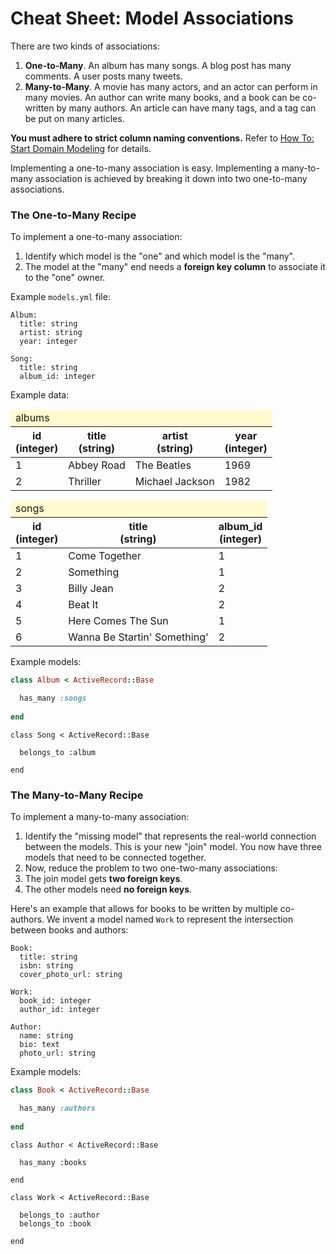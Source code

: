 # Cheat Sheet: Model Associations

There are two kinds of associations:

1. **One-to-Many**.  An album has many songs.  A blog post has many comments.  A user posts many tweets.
1. **Many-to-Many**.  A movie has many actors, and an actor can perform in many movies.  An author can write many books, and a book can be co-written by many authors.  An article can have many tags, and a tag can be put on many articles.

**You must adhere to strict column naming conventions.** Refer to [How To: Start Domain Modeling](domain_modeling) for details.

Implementing a one-to-many association is easy.  Implementing a many-to-many association is achieved by breaking it down into two one-to-many associations.

### The One-to-Many Recipe

To implement a one-to-many association:

1. Identify which model is the "one" and which model is the "many".
1. The model at the "many" end needs a **foreign key column** to associate it to the "one" owner.


Example `models.yml` file:

```
Album:
  title: string
  artist: string
  year: integer

Song:
  title: string
  album_id: integer
```

Example data:

<table class="table table-bordered">
  <thead>
    <tr>
      <td colspan="5" style="background: #fffbce">albums</td>
    </tr>
    <tr>
      <th>id<br>(integer)</th>
      <th>title<br>(string)</th>
      <th>artist<br>(string)</th>
      <th>year<br>(integer)</th>
    </tr>
  </thead>
  <tbody>
    <tr>
      <td>1</td>
      <td>Abbey Road</td>
      <td>The Beatles</td>
      <td>1969</td>
    </tr>
    <tr>
      <td>2</td>
      <td>Thriller</td>
      <td>Michael Jackson</td>
      <td>1982</td>
    </tr>
  </tbody>
</table>

<table class="table table-bordered">
  <thead>
    <tr>
      <td colspan="5" style="background: #fffbce">songs</td>
    </tr>
    <tr>
      <th>id<br>(integer)</th>
      <th>title<br>(string)</th>
      <th>album_id<br>(integer)</th>
    </tr>
  </thead>
  <tbody>
    <tr>
      <td>1</td>
      <td>Come Together</td>
      <td>1</td>
    </tr>
    <tr>
      <td>2</td>
      <td>Something</td>
      <td>1</td>
    </tr>
    <tr>
      <td>3</td>
      <td>Billy Jean</td>
      <td>2</td>
    </tr>
    <tr>
      <td>4</td>
      <td>Beat It</td>
      <td>2</td>
    </tr>
    <tr>
      <td>5</td>
      <td>Here Comes The Sun</td>
      <td>1</td>
    </tr>
    <tr>
      <td>6</td>
      <td>Wanna Be Startin' Something'</td>
      <td>2</td>
    </tr>
  </tbody>
</table>

Example models:

``` ruby
class Album < ActiveRecord::Base

  has_many :songs
  
end
```

```
class Song < ActiveRecord::Base

  belongs_to :album
  
end
```

### The Many-to-Many Recipe

To implement a many-to-many association:

1. Identify the "missing model" that represents the real-world connection between the models.  This is your new "join" model.  You now have three models that need to be connected together.
1. Now, reduce the problem to two one-two-many associations:
  1. The join model gets **two foreign keys**.
  1. The other models need **no foreign keys**.

Here's an example that allows for books to be written by multiple co-authors.  We invent a model named `Work` to represent the 
intersection between books and authors:

```
Book:
  title: string
  isbn: string
  cover_photo_url: string

Work:
  book_id: integer
  author_id: integer

Author:
  name: string
  bio: text
  photo_url: string
```

Example models:

``` ruby
class Book < ActiveRecord::Base

  has_many :authors
  
end
```

```
class Author < ActiveRecord::Base
  
  has_many :books
  
end
```

```
class Work < ActiveRecord::Base

  belongs_to :author
  belongs_to :book
  
end
```

